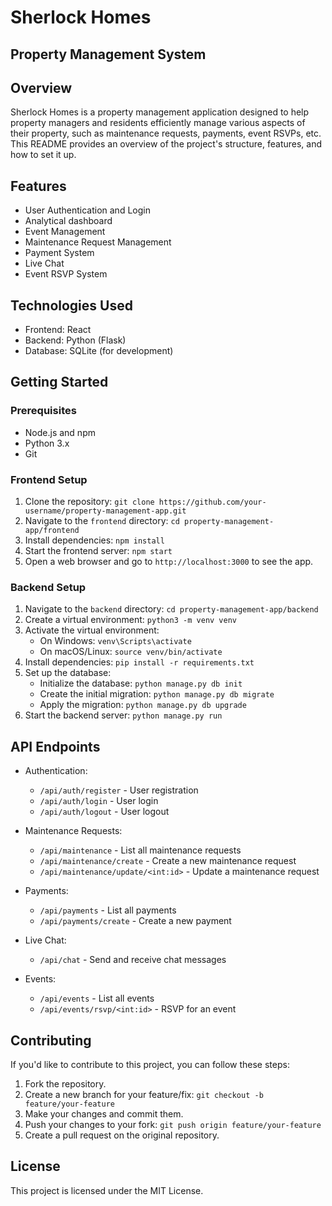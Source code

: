 # Sherlock Homes
## Property Management System

## Overview

Sherlock Homes is a property management application designed to help property managers and residents efficiently manage various aspects of their property, such as maintenance requests, payments, event RSVPs, etc. This README provides an overview of the project's structure, features, and how to set it up.

## Features

- User Authentication and Login
- Analytical dashboard
- Event Management
- Maintenance Request Management
- Payment System
- Live Chat
- Event RSVP System

## Technologies Used

- Frontend: React
- Backend: Python (Flask)
- Database: SQLite (for development)

## Getting Started

### Prerequisites

- Node.js and npm
- Python 3.x
- Git

### Frontend Setup

1. Clone the repository: `git clone https://github.com/your-username/property-management-app.git`
2. Navigate to the `frontend` directory: `cd property-management-app/frontend`
3. Install dependencies: `npm install`
4. Start the frontend server: `npm start`
5. Open a web browser and go to `http://localhost:3000` to see the app.

### Backend Setup

1. Navigate to the `backend` directory: `cd property-management-app/backend`
2. Create a virtual environment: `python3 -m venv venv`
3. Activate the virtual environment:
   - On Windows: `venv\Scripts\activate`
   - On macOS/Linux: `source venv/bin/activate`
4. Install dependencies: `pip install -r requirements.txt`
5. Set up the database:
   - Initialize the database: `python manage.py db init`
   - Create the initial migration: `python manage.py db migrate`
   - Apply the migration: `python manage.py db upgrade`
6. Start the backend server: `python manage.py run`

## API Endpoints

- Authentication:
  - `/api/auth/register` - User registration
  - `/api/auth/login` - User login
  - `/api/auth/logout` - User logout

- Maintenance Requests:
  - `/api/maintenance` - List all maintenance requests
  - `/api/maintenance/create` - Create a new maintenance request
  - `/api/maintenance/update/<int:id>` - Update a maintenance request

- Payments:
  - `/api/payments` - List all payments
  - `/api/payments/create` - Create a new payment

- Live Chat:
  - `/api/chat` - Send and receive chat messages

- Events:
  - `/api/events` - List all events
  - `/api/events/rsvp/<int:id>` - RSVP for an event

## Contributing

If you'd like to contribute to this project, you can follow these steps:

1. Fork the repository.
2. Create a new branch for your feature/fix: `git checkout -b feature/your-feature`
3. Make your changes and commit them.
4. Push your changes to your fork: `git push origin feature/your-feature`
5. Create a pull request on the original repository.

## License

This project is licensed under the MIT License.

